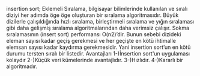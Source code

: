 insertion sort;
  Eklemeli Sıralama, bilgisayar bilimlerinde kullanılan ve sıralı diziyi her adımda öge öge oluşturan bir sıralama algoritmasıdır. Büyük dizilerle çalışıldığında hızlı     sıralama, birleştirmeli sıralama ve yığın sıralaması gibi daha gelişmiş sıralama algoritmalarından daha verimsiz çalışır. Sokma sıralamasının (insert sort) performansı   O(n2)’dir. Bunun sebebi dizideki eleman sayısı kadar geçiş gerekmesi ve her geçişte en kötü ihtimalle elemsan sayısı kadar kaydırma gerekmesidir. Yani insertion         sort’un en kötü durumu tersten sıralı bir listedir. 
  Avantajları
1-)İnsertion sort'un uygulaması kolaydır
2-)Küçük veri kümelerinde avantajlıdır.
3-)Hızlıdır. 
4-)Kararlı bir algoritmadır.
